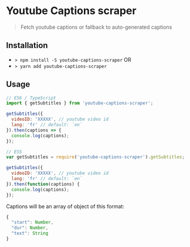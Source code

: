 # Youtube Captions scraper

> Fetch youtube captions or fallback to auto-generated captions

## Installation

* `> npm install -S youtube-captions-scraper` OR
* `> yarn add youtube-captions-scraper`

## Usage

```js
// ES6 / TypeScript
import { getSubtitles } from 'youtube-captions-scraper';

getSubtitles({
  videoID: 'XXXXX', // youtube video id
  lang: 'fr' // default: `en`
}).then(captions => {
  console.log(captions);
});

// ES5
var getSubtitles = require('youtube-captions-scraper').getSubtitles;

getSubtitles({
  videoID: 'XXXXX', // youtube video id
  lang: 'fr' // default: `en`
}).then(function(captions) {
  console.log(captions);
});
```

Captions will be an array of object of this format:

```js
{
  "start": Number,
  "dur": Number,
  "text": String
}
```
